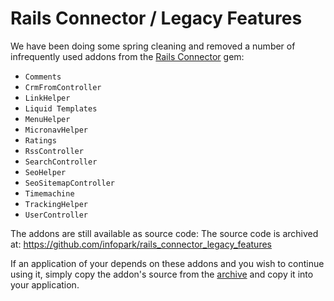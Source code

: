 # Rails Connector / Legacy Features

We have been doing some spring cleaning and removed a number of infrequently 
used addons from the [Rails Connector](https://github.com/infopark/rails_connector) gem:

* `Comments`
* `CrmFromController`
* `LinkHelper`
* `Liquid Templates`
* `MenuHelper`
* `MicronavHelper`
* `Ratings`
* `RssController`
* `SearchController`
* `SeoHelper`
* `SeoSitemapController`
* `Timemachine`
* `TrackingHelper`
* `UserController`

The addons are still available as source code: 
The source code is archived at: https://github.com/infopark/rails_connector_legacy_features

If an application of your depends on these addons and you wish to continue using it, 
simply copy the addon's source from the 
[archive](https://github.com/kostia/rails_connector_legacy_features/archive/master.zip) 
and copy it into your application.

